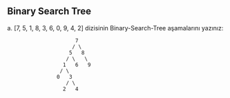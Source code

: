 ## Binary Search Tree

a. [7, 5, 1, 8, 3, 6, 0, 9, 4, 2] dizisinin Binary-Search-Tree aşamalarını yazınız:

                          7
                         / \
                        5   8
                       / \   \
                      1   6   9
                     / \
                    0   3
                       / \
                      2   4
